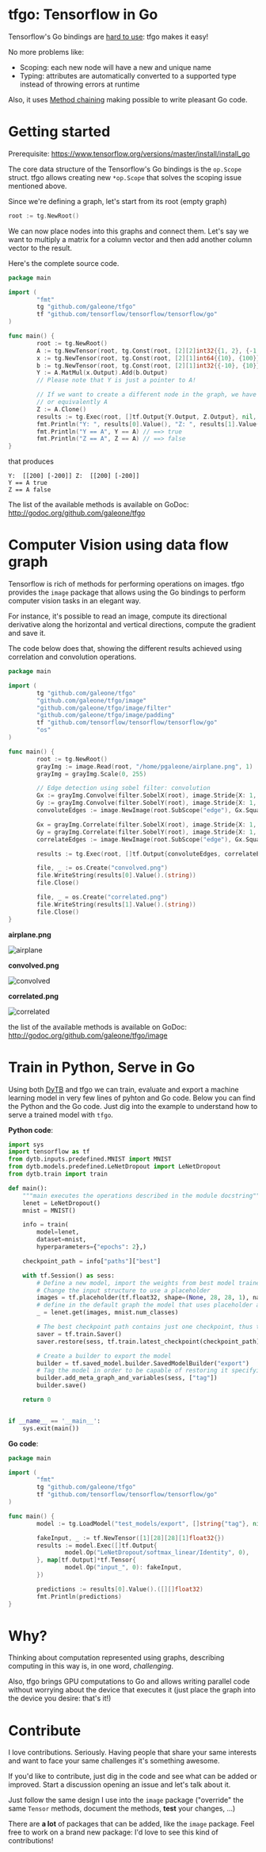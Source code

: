 # tfgo: Tensorflow in Go

Tensorflow's Go bindings are [hard to use](https://pgaleone.eu/tensorflow/go/2017/05/29/understanding-tensorflow-using-go/): tfgo makes it easy!

No more problems like:

- Scoping: each new node will have a new and unique name
- Typing: attributes are automatically converted to a supported type instead of throwing errors at runtime

Also, it uses [Method chaining](https://en.wikipedia.org/wiki/Method_chaining) making possible to write pleasant Go code.

# Getting started

Prerequisite: https://www.tensorflow.org/versions/master/install/install_go

The core data structure of the Tensorflow's Go bindings is the `op.Scope` struct. tfgo allows creating new `*op.Scope` that solves the scoping issue mentioned above.

Since we're defining a graph, let's start from its root (empty graph)

```go
root := tg.NewRoot()
```

We can now place nodes into this graphs and connect them. Let's say we want to multiply a matrix for a column vector and then add another column vector to the result.

Here's the complete source code.

```go
package main

import (
        "fmt"
        tg "github.com/galeone/tfgo"
        tf "github.com/tensorflow/tensorflow/tensorflow/go"
)

func main() {
        root := tg.NewRoot()
        A := tg.NewTensor(root, tg.Const(root, [2][2]int32{{1, 2}, {-1, -2}}))
        x := tg.NewTensor(root, tg.Const(root, [2][1]int64{{10}, {100}}))
        b := tg.NewTensor(root, tg.Const(root, [2][1]int32{{-10}, {10}}))
        Y := A.MatMul(x.Output).Add(b.Output)
        // Please note that Y is just a pointer to A!

        // If we want to create a different node in the graph, we have to clone Y
        // or equivalently A
        Z := A.Clone()
        results := tg.Exec(root, []tf.Output{Y.Output, Z.Output}, nil, &tf.SessionOptions{})
        fmt.Println("Y: ", results[0].Value(), "Z: ", results[1].Value())
        fmt.Println("Y == A", Y == A) // ==> true
        fmt.Println("Z == A", Z == A) // ==> false
}
```
that produces
```
Y:  [[200] [-200]] Z:  [[200] [-200]]
Y == A true
Z == A false
```

The list of the available methods is available on GoDoc: http://godoc.org/github.com/galeone/tfgo

# Computer Vision using data flow graph

Tensorflow is rich of methods for performing operations on images. tfgo provides the `image` package that allows using the Go bindings to perform computer vision tasks in an elegant way.

For instance, it's possible to read an image, compute its directional derivative along the horizontal and vertical directions, compute the gradient and save it.

The code below does that, showing the different results achieved using correlation and convolution operations.

```go
package main

import (
        tg "github.com/galeone/tfgo"
        "github.com/galeone/tfgo/image"
        "github.com/galeone/tfgo/image/filter"
        "github.com/galeone/tfgo/image/padding"
        tf "github.com/tensorflow/tensorflow/tensorflow/go"
        "os"
)

func main() {
        root := tg.NewRoot()
        grayImg := image.Read(root, "/home/pgaleone/airplane.png", 1)
        grayImg = grayImg.Scale(0, 255)

        // Edge detection using sobel filter: convolution
        Gx := grayImg.Convolve(filter.SobelX(root), image.Stride{X: 1, Y: 1}, padding.SAME).Clone()
        Gy := grayImg.Convolve(filter.SobelY(root), image.Stride{X: 1, Y: 1}, padding.SAME).Clone()
        convoluteEdges := image.NewImage(root.SubScope("edge"), Gx.Square().Add(Gy.Square().Value()).Sqrt().Value()).EncodeJPEG()

        Gx = grayImg.Correlate(filter.SobelX(root), image.Stride{X: 1, Y: 1}, padding.SAME).Clone()
        Gy = grayImg.Correlate(filter.SobelY(root), image.Stride{X: 1, Y: 1}, padding.SAME).Clone()
        correlateEdges := image.NewImage(root.SubScope("edge"), Gx.Square().Add(Gy.Square().Value()).Sqrt().Value()).EncodeJPEG()

        results := tg.Exec(root, []tf.Output{convoluteEdges, correlateEdges}, nil, &tf.SessionOptions{})

        file, _ := os.Create("convolved.png")
        file.WriteString(results[0].Value().(string))
        file.Close()

        file, _ = os.Create("correlated.png")
        file.WriteString(results[1].Value().(string))
        file.Close()
}

```

**airplane.png**

![airplane](https://i.imgur.com/QS6shgc.jpg)

**convolved.png**

![convolved](https://i.imgur.com/zVndo9B.jpg)

**correlated.png**

![correlated](https://i.imgur.com/vhYF7o3.jpg)

the list of the available methods is available on GoDoc: http://godoc.org/github.com/galeone/tfgo/image

# Train in Python, Serve in Go

Using both [DyTB](https://github.com/galeone/dynamic-training-bench) and tfgo we can train, evaluate and export a machine learning model in very few lines of pyhton and Go code. Below you can find the Python and the Go code.
Just dig into the example to understand how to serve a trained model with `tfgo`.

**Python code**:

```python
import sys
import tensorflow as tf
from dytb.inputs.predefined.MNIST import MNIST
from dytb.models.predefined.LeNetDropout import LeNetDropout
from dytb.train import train

def main():
    """main executes the operations described in the module docstring"""
    lenet = LeNetDropout()
    mnist = MNIST()

    info = train(
        model=lenet,
        dataset=mnist,
        hyperparameters={"epochs": 2},)

    checkpoint_path = info["paths"]["best"]

    with tf.Session() as sess:
        # Define a new model, import the weights from best model trained
        # Change the input structure to use a placeholder
        images = tf.placeholder(tf.float32, shape=(None, 28, 28, 1), name="input_")
        # define in the default graph the model that uses placeholder as input
        _ = lenet.get(images, mnist.num_classes)

        # The best checkpoint path contains just one checkpoint, thus the last is the best
        saver = tf.train.Saver()
        saver.restore(sess, tf.train.latest_checkpoint(checkpoint_path))

        # Create a builder to export the model
        builder = tf.saved_model.builder.SavedModelBuilder("export")
        # Tag the model in order to be capable of restoring it specifying the tag set
        builder.add_meta_graph_and_variables(sess, ["tag"])
        builder.save()

    return 0


if __name__ == '__main__':
    sys.exit(main())
```

**Go code**:

```go
package main

import (
        "fmt"
        tg "github.com/galeone/tfgo"
        tf "github.com/tensorflow/tensorflow/tensorflow/go"
)

func main() {
        model := tg.LoadModel("test_models/export", []string{"tag"}, nil)

        fakeInput, _ := tf.NewTensor([1][28][28][1]float32{})
        results := model.Exec([]tf.Output{
                model.Op("LeNetDropout/softmax_linear/Identity", 0),
        }, map[tf.Output]*tf.Tensor{
                model.Op("input_", 0): fakeInput,
        })

        predictions := results[0].Value().([][]float32)
        fmt.Println(predictions)
}
```

# Why?

Thinking about computation represented using graphs, describing computing in this way is, in one word, *challenging*.

Also, tfgo brings GPU computations to Go and allows writing parallel code without worrying about the device that executes it
(just place the graph into the device you desire: that's it!)

# Contribute

I love contributions. Seriously. Having people that share your same interests and want to face your same challenges it's something awesome.

If you'd like to contribute, just dig in the code and see what can be added or improved. Start a discussion opening an issue and let's talk about it.

Just follow the same design I use into the `image` package ("override" the same `Tensor` methods, document the methods, **test** your changes, ...)

There are **a lot** of packages that can be added, like the `image` package. Feel free to work on a brand new package: I'd love to see this kind of contributions!

